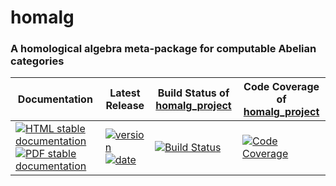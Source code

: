 <!-- BEGIN HEADER -->
# homalg

### A homological algebra meta-package for computable Abelian categories

| Documentation | Latest Release | Build Status of [homalg_project](/../../) | Code Coverage of [homalg_project](/../../) |
| ------------- | -------------- | ------------ | ------------- |
| [![HTML stable documentation][html-img]][html-url] [![PDF stable documentation][pdf-img]][pdf-url] | [![version][version-img]][version-url] [![date][date-img]][date-url] | [![Build Status][tests-img]][tests-url] | [![Code Coverage][codecov-img]][codecov-url] |

<!-- END HEADER -->
<!-- BEGIN FOOTER -->
[html-img]: https://img.shields.io/badge/HTML-stable-blue.svg
[html-url]: https://homalg-project.github.io/homalg_project/homalg/doc/chap0_mj.html

[pdf-img]: https://img.shields.io/badge/PDF-stable-blue.svg
[pdf-url]: https://homalg-project.github.io/homalg_project/homalg/download_pdf.html

[version-img]: https://img.shields.io/endpoint?url=https://homalg-project.github.io/homalg_project/homalg/badge_version.json
[version-url]: https://homalg-project.github.io/homalg_project/homalg/view_release.html

[date-img]: https://img.shields.io/endpoint?url=https://homalg-project.github.io/homalg_project/homalg/badge_date.json
[date-url]: https://homalg-project.github.io/homalg_project/homalg/view_release.html

[tests-img]: https://github.com/homalg-project/homalg_project/workflows/Tests/badge.svg?branch=master
[tests-url]: https://github.com/homalg-project/homalg_project/actions?query=workflow%3ATests+branch%3Amaster

[codecov-img]: https://codecov.io/gh/homalg-project/homalg_project/branch/master/graph/badge.svg
[codecov-url]: https://codecov.io/gh/homalg-project/homalg_project
<!-- END FOOTER -->
